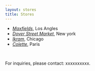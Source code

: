 ```yaml
---
layout: stores
title: Stores
---
```

- [*Maxfields*](http://www.maxfieldla.com/), Los Angles
- [*Dover Street Market*](http://newyork.doverstreetmarket.com/), New york
- [*Ikram*](http://www.ikram.com/), Chicago
- [*Colette*](http://www.colette.fr/), Paris

<br />

For inquiries, please contact: xxxxxxxxxx.